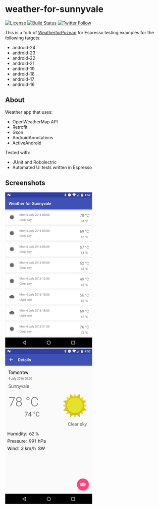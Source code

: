 # weather-for-sunnyvale 

[![License](https://img.shields.io/badge/License-Apache%202.0-blue.svg)](http://www.apache.org/licenses/LICENSE-2.0)
[![Build Status](https://travis-ci.org/jaredsburrows/weather-for-sunnyvale.svg)](https://travis-ci.org/jaredsburrows/weather-for-sunnyvale) 
[![Twitter Follow](https://img.shields.io/twitter/follow/jaredsburrows.svg?style=social)](https://twitter.com/jaredsburrows)

This is a fork of [WeatherforPoznan](http://www.github.com/piotrek1543/WeatherforPoznan) for Espresso testing examples for the following targets:
 - android-24
 - android-23
 - android-22
 - android-21
 - android-19
 - android-18
 - android-17
 - android-16

## About
Weather app that uses:
 - OpenWeatherMap API
 - Retrofit
 - Gson
 - AndroidAnnotations
 - ActiveAndroid 

Tested with:
 - JUnit and Robolectric
 - Automated UI tests written in Espresso

## Screenshots
<img src="screenshots/screen1467589963.png" height="500dp"/>
<img src="screenshots/screen1467589968.png" height="500dp"/>

